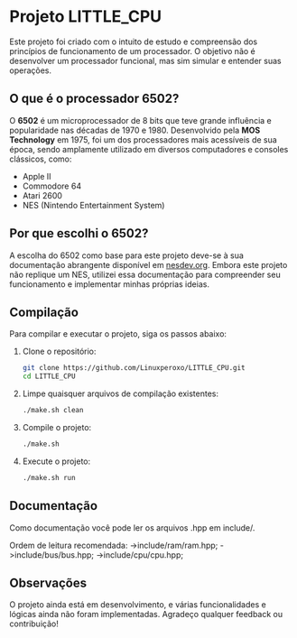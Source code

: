 # Projeto LITTLE_CPU

Este projeto foi criado com o intuito de estudo e compreensão dos princípios de funcionamento de um processador. O objetivo não é desenvolver um processador funcional, mas sim simular e entender suas operações.

## O que é o processador 6502?

O **6502** é um microprocessador de 8 bits que teve grande influência e popularidade nas décadas de 1970 e 1980. Desenvolvido pela **MOS Technology** em 1975, foi um dos processadores mais acessíveis de sua época, sendo amplamente utilizado em diversos computadores e consoles clássicos, como:

- Apple II
- Commodore 64
- Atari 2600
- NES (Nintendo Entertainment System)

## Por que escolhi o 6502?

A escolha do 6502 como base para este projeto deve-se à sua documentação abrangente disponível em [nesdev.org](https://www.nesdev.org). Embora este projeto não replique um NES, utilizei essa documentação para compreender seu funcionamento e implementar minhas próprias ideias.

## Compilação

Para compilar e executar o projeto, siga os passos abaixo:

1. Clone o repositório:
    ```bash
    git clone https://github.com/Linuxperoxo/LITTLE_CPU.git
    cd LITTLE_CPU
    ```

2. Limpe quaisquer arquivos de compilação existentes:
    ```bash
    ./make.sh clean
    ```

3. Compile o projeto:
    ```bash
    ./make.sh
    ```

4. Execute o projeto:
    ```bash
    ./make.sh run
    ```

## Documentação

Como documentação você pode ler os arquivos .hpp em include/.

Ordem de leitura recomendada:
    ->include/ram/ram.hpp;
    ->include/bus/bus.hpp;
    ->include/cpu/cpu.hpp;

## Observações

O projeto ainda está em desenvolvimento, e várias funcionalidades e lógicas ainda não foram implementadas. Agradeço qualquer feedback ou contribuição!


